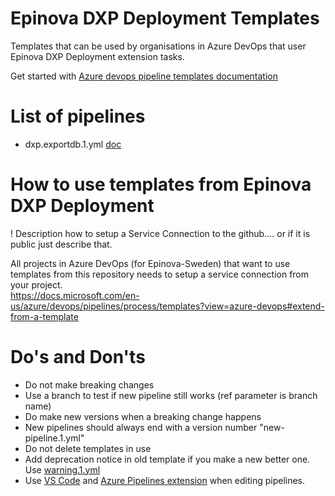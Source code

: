 # Epinova DXP Deployment Templates
Templates that can be used by organisations in Azure DevOps that user Epinova DXP Deployment extension tasks.

Get started with [Azure devops pipeline templates documentation](https://docs.microsoft.com/en-us/azure/devops/pipelines/process/templates?view=azure-devops)

# List of pipelines

- dxp.exportdb.1.yml [doc](dxp.exportdb.1.md)

# How to use templates from Epinova DXP Deployment
! Description how to setup a Service Connection to the github.... or if it is public  just describe that.  

All projects in Azure DevOps (for Epinova-Sweden) that want to use templates from this repository needs to setup a service connection from your project.  
https://docs.microsoft.com/en-us/azure/devops/pipelines/process/templates?view=azure-devops#extend-from-a-template  


# Do's and Don'ts
- Do not make breaking changes
- Use a branch to test if new pipeline still works (ref parameter is branch name)
- Do make new versions when a breaking change happens
- New pipelines should always end with a version number "new-pipeline.1.yml"
- Do not delete templates in use
- Add deprecation notice in old template if you make a new better one. Use [warning.1.yml](tools/warning.1.md)
- Use [VS Code](https://code.visualstudio.com/) and [Azure Pipelines extension](https://marketplace.visualstudio.com/items?itemName=ms-azure-devops.azure-pipelines) when editing pipelines.
